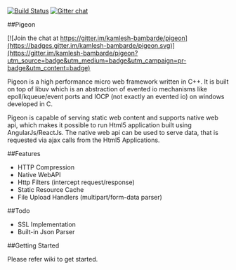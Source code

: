 [![Build Status](https://travis-ci.org/kamlesh-bambarde/pigeon.svg?branch=master)](https://travis-ci.org/kamlesh-bambarde/pigeon)  [![Gitter chat](https://badges.gitter.im/gitterHQ/services.png)](https://gitter.im/kamlesh-bambarde/pigeon)

##Pigeon

[![Join the chat at https://gitter.im/kamlesh-bambarde/pigeon](https://badges.gitter.im/kamlesh-bambarde/pigeon.svg)](https://gitter.im/kamlesh-bambarde/pigeon?utm_source=badge&utm_medium=badge&utm_campaign=pr-badge&utm_content=badge)

Pigeon is a high performance micro web framework written in C++. It is built on top of libuv which is an abstraction of evented io mechanisms like epoll/kqueue/event ports and IOCP (not exactly an evented io) on windows developed in C.

Pigeon is capable of serving static web content and supports native web api, which makes it possible to run Html5 application built using AngularJs/ReactJs. The native web api can be used to serve data, that is requested via ajax calls from the Html5 Applications.

##Features

- HTTP Compression
- Native WebAPI
- Http Filters (intercept request/response)
- Static Resource Cache
- File Upload Handlers (multipart/form-data parser)

##Todo
- SSL Implementation
- Built-in Json Parser

##Getting Started

Please refer wiki to get started.

